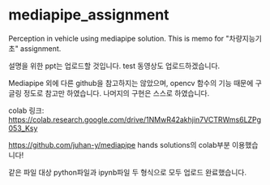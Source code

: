 # mediapipe_assignment
Perception in vehicle using mediapipe solution.
This is memo for "차량지능기초" assignment.

설명을 위한 ppt는 업로드할 것입니다.
test 동영상도 업로드하겠습니다.

Mediapipe 외에 다른 github을 참고하지는 않았으며, opencv 함수의 기능 때문에 구글링 정도로 참고만 하였습니다.
나머지의 구현은 스스로 하였습니다.

colab 링크: https://colab.research.google.com/drive/1NMwR42akhjin7VCTRWms6LZPg053_Ksy


https://github.com/juhan-y/mediapipe 
hands solutions의 colab부분 이용했습니다!

같은 파일 대상 python파일과 ipynb파일 두 형식으로 모두 업로드 완료했습니다.
